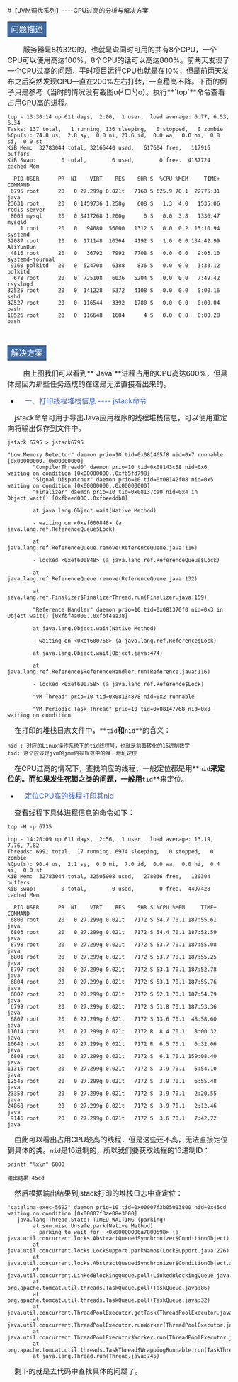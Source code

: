 ﻿#【JVM调优系列】----CPU过高的分析与解决方案
<table>
	<tr>
		<td bgcolor=#406CA4><font size=4 color='white' face='宋体'>问题描述</font></td>
	</tr>
</table>
&nbsp;&nbsp;&nbsp;&nbsp;<font  size =3></font>
&nbsp;&nbsp;&nbsp;&nbsp;<font  size =3>服务器是8核32G的，也就是说同时可用的共有8个CPU，一个CPU可以使用高达100%，8个CPU的话可以高达800%。前两天发现了一个CPU过高的问题，平时项目运行CPU也就是在10%，但是前两天发布之后突然发现CPU一直在200%左右打转，一直稳高不降。下面的例子只是参考（当时的情况没有截图o(╯□╰)o）。执行**`top`**命令查看占用CPU高的进程。</font>

```
top - 13:30:14 up 611 days,  2:06,  1 user,  load average: 6.77, 6.53, 6.34
Tasks: 137 total,   1 running, 136 sleeping,   0 stopped,   0 zombie
%Cpu(s): 74.8 us,  2.8 sy,  0.0 ni, 21.6 id,  0.0 wa,  0.0 hi,  0.8 si,  0.0 st
KiB Mem:  32783044 total, 32165440 used,   617604 free,   117916 buffers
KiB Swap:        0 total,        0 used,        0 free.  4187724 cached Mem

  PID USER      PR  NI    VIRT    RES    SHR S  %CPU %MEM     TIME+ COMMAND                                                                                           
 6795 root      20   0 27.299g 0.021t   7160 S 625.9 70.1  22775:31 java                                                                                              
23631 root      20   0 1459736 1.258g    608 S   1.3  4.0   1535:06 redis-server                                                                                      
 8005 mysql     20   0 3417268 1.200g      0 S   0.0  3.8   1336:47 mysqld                                                                                            
    1 root      20   0   94680  56000   1312 S   0.0  0.2  15:10.94 systemd                                                                                           
32087 root      20   0  171148  10364   4192 S   1.0  0.0 134:42.99 AliYunDun                                                                                         
 4816 root      20   0   36792   7992   7708 S   0.0  0.0   9:03.10 systemd-journal                                                                                   
 9160 polkitd   20   0  524708   6388    836 S   0.0  0.0   3:33.12 polkitd                                                                                           
  678 root      20   0  725108   6036   5204 S   0.0  0.0   7:49.42 rsyslogd                                                                                          
32525 root      20   0  141228   5372   4108 S   0.0  0.0   0:00.16 sshd                                                                                              
32527 root      20   0  116544   3392   1780 S   0.0  0.0   0:00.04 bash                                                                                              
18526 root      20   0  116648   1684      4 S   0.0  0.0   0:00.28 bash                                                                                              

```

&nbsp;&nbsp;&nbsp;&nbsp;<font  size =3></font>
<table>
	<tr>
		<td bgcolor=#406CA4><font size=4 color='white' face='宋体'>解决方案</font></td>
	</tr>
</table>
&nbsp;&nbsp;&nbsp;&nbsp;<font  size =3></font>
&nbsp;&nbsp;&nbsp;&nbsp;<font  size =3>由上图我们可以看到**`Java`**进程占用的CPU高达600%，但具体是因为那些任务造成的在这是无法直接看出来的。</font>

- &nbsp;&nbsp;&nbsp;&nbsp;<font  size =3 color = '3A5FCD'>一、打印线程堆栈信息 ---- jstack命令</font>

&nbsp;&nbsp;&nbsp;&nbsp;<font  size =3>jstack命令可用于导出Java应用程序的线程堆栈信息，可以使用重定向将输出保存到文件中。</font>

```
jstack 6795 > jstack6795
```
```
"Low Memory Detector" daemon prio=10 tid=0x081465f8 nid=0x7 runnable [0x00000000..0x00000000]  
        "CompilerThread0" daemon prio=10 tid=0x08143c58 nid=0x6 waiting on condition [0x00000000..0xfb5fd798]  
        "Signal Dispatcher" daemon prio=10 tid=0x08142f08 nid=0x5 waiting on condition [0x00000000..0x00000000]  
        "Finalizer" daemon prio=10 tid=0x08137ca0 nid=0x4 in Object.wait() [0xfbeed000..0xfbeeddb8]  
  
        at java.lang.Object.wait(Native Method)  
  
        - waiting on <0xef600848> (a java.lang.ref.ReferenceQueue$Lock)  
  
        at java.lang.ref.ReferenceQueue.remove(ReferenceQueue.java:116)  
  
        - locked <0xef600848> (a java.lang.ref.ReferenceQueue$Lock)  
  
        at java.lang.ref.ReferenceQueue.remove(ReferenceQueue.java:132)  
  
        at java.lang.ref.Finalizer$FinalizerThread.run(Finalizer.java:159)  
  
        "Reference Handler" daemon prio=10 tid=0x081370f0 nid=0x3 in Object.wait() [0xfbf4a000..0xfbf4aa38]  
  
        at java.lang.Object.wait(Native Method)  
  
        - waiting on <0xef600758> (a java.lang.ref.Reference$Lock)  
  
        at java.lang.Object.wait(Object.java:474)  
  
        at java.lang.ref.Reference$ReferenceHandler.run(Reference.java:116)  
  
        - locked <0xef600758> (a java.lang.ref.Reference$Lock)  
  
        "VM Thread" prio=10 tid=0x08134878 nid=0x2 runnable  
  
        "VM Periodic Task Thread" prio=10 tid=0x08147768 nid=0x8 waiting on condition 
```

&nbsp;&nbsp;&nbsp;&nbsp;<font  size =3>在打印的堆栈日志文件中，**`tid`**和**`nid`**的含义：</font>

```
nid : 对应的Linux操作系统下的tid线程号，也就是前面转化的16进制数字 
tid: 这个应该是jvm的jmm内存规范中的唯一地址定位
```

&nbsp;&nbsp;&nbsp;&nbsp;<font  size =3>在CPU过高的情况下，查找响应的线程，一般定位都是用**`nid`**来定位的。而如果发生死锁之类的问题，一般用**`tid`**来定位。</font>

- &nbsp;&nbsp;&nbsp;&nbsp;<font  size =3 color = '3A5FCD'>定位CPU高的线程打印其nid</font>

&nbsp;&nbsp;&nbsp;&nbsp;<font  size =3>查看线程下具体进程信息的命令如下：</font>

```
top -H -p 6735 
```

```
top - 14:20:09 up 611 days,  2:56,  1 user,  load average: 13.19, 7.76, 7.82
Threads: 6991 total,  17 running, 6974 sleeping,   0 stopped,   0 zombie
%Cpu(s): 90.4 us,  2.1 sy,  0.0 ni,  7.0 id,  0.0 wa,  0.0 hi,  0.4 si,  0.0 st
KiB Mem:  32783044 total, 32505008 used,   278036 free,   120304 buffers
KiB Swap:        0 total,        0 used,        0 free.  4497428 cached Mem

  PID USER      PR  NI    VIRT    RES    SHR S %CPU %MEM     TIME+ COMMAND                                                                                            
 6800 root      20   0 27.299g 0.021t   7172 S 54.7 70.1 187:55.61 java                                                                                               
 6803 root      20   0 27.299g 0.021t   7172 S 54.4 70.1 187:52.59 java                                                                                               
 6798 root      20   0 27.299g 0.021t   7172 S 53.7 70.1 187:55.08 java                                                                                               
 6801 root      20   0 27.299g 0.021t   7172 S 53.7 70.1 187:55.25 java                                                                                               
 6797 root      20   0 27.299g 0.021t   7172 S 53.1 70.1 187:52.78 java                                                                                               
 6804 root      20   0 27.299g 0.021t   7172 S 53.1 70.1 187:55.76 java                                                                                               
 6802 root      20   0 27.299g 0.021t   7172 S 52.1 70.1 187:54.79 java                                                                                               
 6799 root      20   0 27.299g 0.021t   7172 S 51.8 70.1 187:53.36 java                                                                                               
 6807 root      20   0 27.299g 0.021t   7172 S 13.6 70.1  48:58.60 java                                                                                               
11014 root      20   0 27.299g 0.021t   7172 R  8.4 70.1   8:00.32 java                                                                                               
10642 root      20   0 27.299g 0.021t   7172 R  6.5 70.1   6:32.06 java                                                                                               
 6808 root      20   0 27.299g 0.021t   7172 S  6.1 70.1 159:08.40 java                                                                                               
11315 root      20   0 27.299g 0.021t   7172 S  3.9 70.1   5:54.10 java                                                                                               
12545 root      20   0 27.299g 0.021t   7172 S  3.9 70.1   6:55.48 java                                                                                               
23353 root      20   0 27.299g 0.021t   7172 S  3.9 70.1   2:20.55 java                                                                                               
24868 root      20   0 27.299g 0.021t   7172 S  3.9 70.1   2:12.46 java                                                                                               
 9146 root      20   0 27.299g 0.021t   7172 S  3.6 70.1   7:42.72 java   
```

&nbsp;&nbsp;&nbsp;&nbsp;<font  size =3>由此可以看出占用CPU较高的线程，但是这些还不高，无法直接定位到具体的类。`nid`是16进制的，所以我们要获取线程的16进制ID：</font>

```
printf "%x\n" 6800 
```

```
输出结果:45cd
```

&nbsp;&nbsp;&nbsp;&nbsp;<font  size =3>然后根据输出结果到jstack打印的堆栈日志中查定位：</font>

```
"catalina-exec-5692" daemon prio=10 tid=0x00007f3b05013800 nid=0x45cd waiting on condition [0x00007f3ae08e3000]
   java.lang.Thread.State: TIMED_WAITING (parking)
        at sun.misc.Unsafe.park(Native Method)
        - parking to wait for  <0x00000006a7800598> (a java.util.concurrent.locks.AbstractQueuedSynchronizer$ConditionObject)
        at java.util.concurrent.locks.LockSupport.parkNanos(LockSupport.java:226)
        at java.util.concurrent.locks.AbstractQueuedSynchronizer$ConditionObject.awaitNanos(AbstractQueuedSynchronizer.java:2082)
        at java.util.concurrent.LinkedBlockingQueue.poll(LinkedBlockingQueue.java:467)
        at org.apache.tomcat.util.threads.TaskQueue.poll(TaskQueue.java:86)
        at org.apache.tomcat.util.threads.TaskQueue.poll(TaskQueue.java:32)
        at java.util.concurrent.ThreadPoolExecutor.getTask(ThreadPoolExecutor.java:1068)
        at java.util.concurrent.ThreadPoolExecutor.runWorker(ThreadPoolExecutor.java:1130)
        at java.util.concurrent.ThreadPoolExecutor$Worker.run(ThreadPoolExecutor.java:615)
        at org.apache.tomcat.util.threads.TaskThread$WrappingRunnable.run(TaskThread.java:61)
        at java.lang.Thread.run(Thread.java:745)
```

&nbsp;&nbsp;&nbsp;&nbsp;<font  size =3>剩下的就是去代码中查找具体的问题了。</font>
&nbsp;&nbsp;&nbsp;&nbsp;<font  size =3></font>
&nbsp;&nbsp;&nbsp;&nbsp;<font  size =3></font>


















































































































































































































































































































































































































































































































































































































